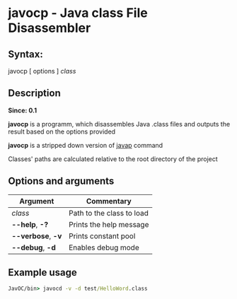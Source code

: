 # javocp - Java class File Disassembler

## Syntax:
javocp [ options ] *class*

## Description
**Since: 0.1**

**javocp** is a programm, which disassembles Java .class files and outputs the result based on the options provided

**javocp** is a stripped down version of [javap](https://docs.oracle.com/javase/7/docs/technotes/tools/windows/javap.html) command

Classes' paths are calculated relative to the root directory of the project

## Options and arguments
| Argument              | Commentary                |
| --------------------- | ------------------------- |
| *class*               | Path to the class to load |
| **--help**, **-?**    | Prints the help message   |
| **--verbose**, **-v** | Prints constant pool      |
| **--debug**, **-d**   | Enables debug mode        |

## Example usage
``` cmd
JavOC/bin> javocd -v -d test/HelloWord.class
```